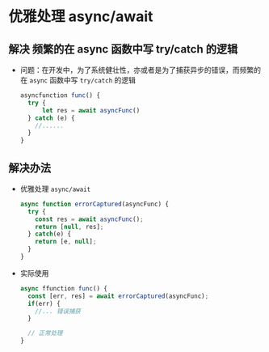 # 优雅处理 async/await

## 解决 频繁的在 async 函数中写 try/catch 的逻辑

  - 问题：在开发中，为了系统健壮性，亦或者是为了捕获异步的错误，而频繁的在 `async` 函数中写 `try/catch` 的逻辑

    ```javascript
    asyncfunction func() {
      try {
          let res = await asyncFunc()
      } catch (e) {
        //......
      }
    }
    ```

## 解决办法

  - 优雅处理 `async/await`

    ```javascript
    async function errorCaptured(asyncFunc) {
      try {
        const res = await asyncFunc();
        return [null, res];
      } catch(e) {
        return [e, null];
      }
    }
    ```

  - 实际使用

    ```javascript
    async ffunction func() {
      const [err, res] = await errorCaptured(asyncFunc);
      if(err) {
        //... 错误捕获
      }

      // 正常处理
    }
    ```
